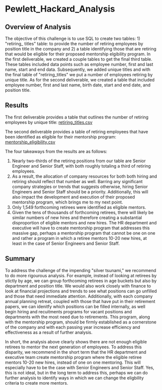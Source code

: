 # Pewlett_Hackard_Analysis

## Overview of Analysis

The objective of this challenge is to use SQL to create two tables: 1) "retiring_ titles" table: to provide the number of retiring employees by position title in the company and 2) a table identifying those that are retiring that would be eligible for their proposed mentorship elgibility program. In the first deliverable, we created a couple tables to get the final third table. These tables included data points such as employee number, first and last name, start and end data. Subsequently, we added unique titles and with the final table of "retiring_titles" we put a number of employees retiring by unique title. As for the second deliverable, we created a table that included employee number, first and last name, birth date, start and end date, and position title.


## Results

The first deliverable provides a table that outlines the number of retiring employees by unique title: [retiring_titles.csv](https://github.com/jzaragoza21/Pewlett_Hackard_Analysis/blob/main/Data/retiring_titles.csv)

The second deliverable provides a table of retiring employees that have been identified as eligible for their mentorship program: [mentorship_eligibility.csv](https://github.com/jzaragoza21/Pewlett_Hackard_Analysis/blob/main/Data/mentorship_eligibility.csv)

The four takeaways from the results are as follows:

1. Nearly two-thirds of the retiring positions from our table are Senior Engineer and Senior Staff, with both roughly totaling a third of retiring employees.
2. As a result, the allocation of company resources for both both hiring and retiring should reflect that number as well. Barring any significant company strategies or trends that suggests otherwise, hiring Senior Engineers and Senior Staff should be a priority. Additionally, this will also impact the development and execution of their proposed mentorship program, which brings me to my next point.
3. Only 1,549 forthcoming retirees were identified as eligible mentors. 
4. Given the tens of thousands of forthcoming retirees, there will likely be similar numbers of new hires and therefore creating a substantial disproportion of eligible mentors and new hires. The HR department and executive will have to create mentorship program that addresses this massive gap, perhaps a mentorship program that cannot be one on one and rather a program in which a retiree mentors 10-20 new hires, at least in the case of Senior Engineers and Senior Staff.


## Summary

To address the challenge of the impending "silver tsunami," we recommend to do more rigourous analysis. For example, instead of looking at retirees by stictly by age, we can group forthcoming retirees in age buckets but also by department and position title. We would also work closely with finance to look at financial projections and trends to see what positions can go unfilled and those that need immediate attention. Additionally, with each company annual planning retreat, coupled with those that have put in their retirement papers, we can idenitfy which positions can be filled internally, as well begin hiring and recuitments programs for vacant positions and departments with the most need due to retirements. This program, along with the mentorship program, should be firmly established as a cornerstone of the company and with each passing year increase efficiency and effectiveness as a result of further analysis.  

In short, the analysis above clearly shows there are not enough eligible retirees to mentor the next generation of employees. To address this disparity, we recommend in the short term that the HR department and executive team create mentorship program where the eligible retiree mentors 10-20 new hires, instead of one on one mentoring. This will especially have to be the case with Senior Engineers and Senior Staff. Yes, this is not ideal, but in the long term to address this, perhaps we can do further analysis to identify ways in which we can change the eligbility criteria to create more mentors.

